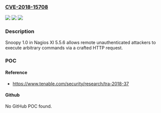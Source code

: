### [CVE-2018-15708](https://cve.mitre.org/cgi-bin/cvename.cgi?name=CVE-2018-15708)
![](https://img.shields.io/static/v1?label=Product&message=Nagios%20XI&color=blue)
![](https://img.shields.io/static/v1?label=Version&message=n%2Fa&color=blue)
![](https://img.shields.io/static/v1?label=Vulnerability&message=Command%20Injection&color=brighgreen)

### Description

Snoopy 1.0 in Nagios XI 5.5.6 allows remote unauthenticated attackers to execute arbitrary commands via a crafted HTTP request.

### POC

#### Reference
- https://www.tenable.com/security/research/tra-2018-37

#### Github
No GitHub POC found.

